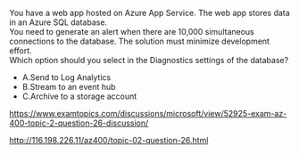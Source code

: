 You have a web app hosted on Azure App Service. The web app stores data in an Azure SQL database.<br/>You need to generate an alert when there are 10,000 simultaneous connections to the database. The solution must minimize development effort.<br/>Which option should you select in the Diagnostics settings of the database?<br/><ul><li class="multi-choice-item correct-hidden"><span class="multi-choice-letter" data-choice-letter="A">A.</span>Send to Log Analytics</li><li class="multi-choice-item"><span class="multi-choice-letter" data-choice-letter="B">B.</span>Stream to an event hub</li><li class="multi-choice-item"><span class="multi-choice-letter" data-choice-letter="C">C.</span>Archive to a storage account</li></ul><p><a href="https://www.examtopics.com/discussions/microsoft/view/52925-exam-az-400-topic-2-question-26-discussion/">https://www.examtopics.com/discussions/microsoft/view/52925-exam-az-400-topic-2-question-26-discussion/</a></p><p><a href="http://116.198.226.11/az400/topic-02-question-26.html">http://116.198.226.11/az400/topic-02-question-26.html</a></p><script src="https://giscus.app/client.js"                    data-repo="azsamples/az204"                    data-repo-id="R_kgDOMRXzDQ"                    data-category="General"                    data-category-id="DIC_kwDOMRXzDc4Cgi27"                    data-mapping="pathname"                    data-strict="1"                    data-reactions-enabled="0"                    data-emit-metadata="0"                    data-input-position="bottom"                    data-theme="preferred_color_scheme"                    data-lang="en"                    crossorigin="anonymous"                    async>                    </script>